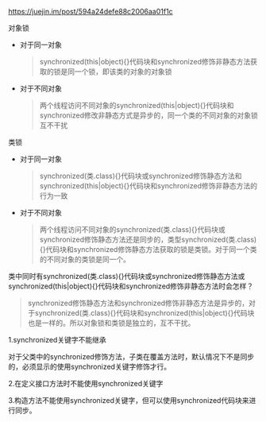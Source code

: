 https://juejin.im/post/594a24defe88c2006aa01f1c

对象锁

- 对于同一对象

  > synchronized(this|object){}代码块和synchronized修饰非静态方法获取的锁是同一个锁，即该类的对象的对象锁

- 对于不同对象

  > 两个线程访问不同对象的synchronized(this|object){}代码块和synchronized修改非静态方式是异步的，同一个类的不同对象的对象锁互不干扰

类锁

- 对于同一对象

  > synchronized(类.class){}代码块或synchronized修饰静态方法和synchronized(this|object){}代码块和synchronized修饰非静态方法的行为一致

- 对于不同对象

  > 两个线程访问不同对象的synchronized(类.class){}代码块或synchronized修饰静态方法还是同步的，类型synchronized(类.class){}代码块和synchronized修饰静态方法获取的锁是类锁。对于同一个类的不同对象的类锁是同一个。

类中同时有synchronized(类.class){}代码块或synchronized修饰静态方法或synchronized(this|object){}代码块和synchronized修饰非静态方法时会怎样？

> synchronized修饰静态方法和synchronized修饰非静态方法是异步的，对于synchronized(类.class){}代码块和synchronized(this|object){}代码块也是一样的。所以对象锁和类锁是独立的，互不干扰。

1.synchronized关键字不能继承

​	对于父类中的synchronized修饰方法，子类在覆盖方法时，默认情况下不是同步的，必须显示的使用synchronized关键字修饰才行。

2.在定义接口方法时不能使用synchronized关键字

3.构造方法不能使用synchronized关键字，但可以使用synchronized代码块来进行同步。